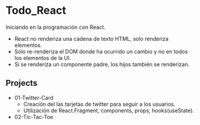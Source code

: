 # Todo_React

Iniciando en la programación con React.

- React no renderiza una cadena de texto HTML, solo renderiza elementos.
- Solo re-renderiza el DOM donde ha ocurrido un cambio y no en todos los elementos de la UI.
- Si se renderiza un componente padre, los hijos también se renderizan.

## Projects

- 01-Twitter-Card
  - Creación del las tarjetas de twitter para seguir a los usuarios.
  - Utilización de React.Fragment, components, props, hooks(useState).
- 02-Tic-Tac-Toe

